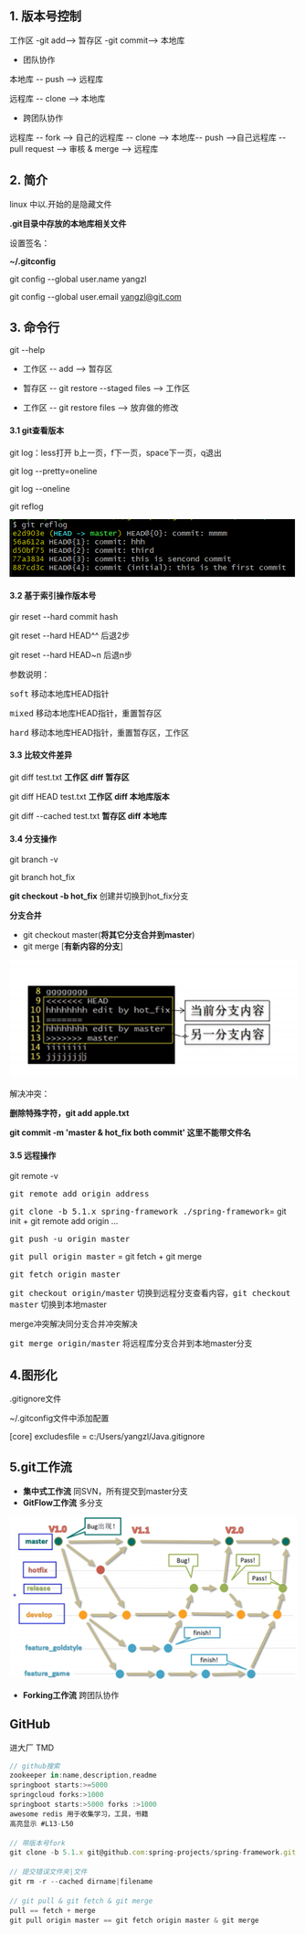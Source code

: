 ## 1. 版本号控制

<kbd>工作区</kbd> -git add--> <kbd>暂存区</kbd> -git commit--> <kbd>本地库</kbd> 

+ 团队协作

本地库 -- push --> <kbd>远程库</kbd>

远程库 -- clone --> 本地库

+ 跨团队协作

远程库 -- fork --> 自己的远程库 -- clone --> 本地库-- push -->自己远程库 -- pull request --> 审核 & merge --> 远程库

## 2. 简介

linux 中以.开始的是隐藏文件

**.git目录中存放的本地库相关文件**

设置签名：

**~/.gitconfig**

git config --global user.name yangzl

git config --global user.email yangzl@git.com

## 3. 命令行

git --help

+ 工作区 -- add --> 暂存区

+ 暂存区 -- git restore --staged files --> 工作区

+ 工作区 -- git restore files --> 放弃做的修改

#### 3.1 git查看版本

git log：less打开 b上一页，f下一页，space下一页，q退出

git log --pretty=oneline

git log --oneline

git reflog

![image-20200121115629960](image-20200121115629960.png)

#### 3.2 基于索引操作版本号

gir reset --hard commit hash

git reset --hard HEAD^^ 后退2步

git reset --hard HEAD~n 后退n步

参数说明：

<kbd>soft</kbd> 移动本地库HEAD指针

<kbd>mixed</kbd> 移动本地库HEAD指针，重置暂存区

<kbd>hard</kbd> 移动本地库HEAD指针，重置暂存区，工作区

#### 3.3 比较文件差异

git diff test.txt **工作区 diff 暂存区**

git diff HEAD test.txt **工作区 diff 本地库版本**

git diff --cached test.txt **暂存区 diff 本地库**

#### 3.4 分支操作

git branch -v

git branch hot_fix

**git checkout -b hot_fix** 创建并切换到hot_fix分支

**分支合并**

+ git checkout master(**将其它分支合并到master**)
+ git merge [**有新内容的分支**]

![image-20200121130458579](image-20200121130458579.png)

解决冲突：

**删除特殊字符，git add apple.txt** 

**git commit -m 'master & hot_fix both commit' 这里不能带文件名**

#### 3.5 远程操作

git remote -v

<kbd>git remote add origin address</kbd>

<kbd>git clone -b 5.1.x spring-framework ./spring-framework</kbd>= git init + git remote add origin ...

<kbd>git push -u origin master</kbd>

<kbd>git pull origin master</kbd> = git fetch + git merge

<kbd>git fetch origin master</kbd>

<kbd>git checkout origin/master</kbd> 切换到远程分支查看内容，<kbd>git checkout master</kbd> 切换到本地master

merge冲突解决同分支合并冲突解决

<kbd>git merge origin/master</kbd> 将远程库分支合并到本地master分支

## 4.图形化

.gitignore文件

~/.gitconfig文件中添加配置

[core]
	excludesfile = c:/Users/yangzl/Java.gitignore

## 5.git工作流

+ **集中式工作流** 同SVN，所有提交到master分支
+ **GitFlow工作流** 多分支

![image-20200121141353905](image-20200121141353905.png)

+ **Forking工作流** 跨团队协作



## GitHub

进大厂 TMD

``` javascript
// github搜索
zookeeper in:name,description,readme
springboot starts:>=5000
springcloud forks:>1000
springboot starts:>5000 forks :>1000
awesome redis 用于收集学习，工具，书籍
高亮显示 #L13-L50

// 带版本号fork
git clone -b 5.1.x git@github.com:spring-projects/spring-framework.git ./spring-framework

// 提交错误文件夹|文件
git rm -r --cached dirname|filename

// git pull & git fetch & git merge
pull == fetch + merge
git pull origin master == git fetch origin master & git merge
```

